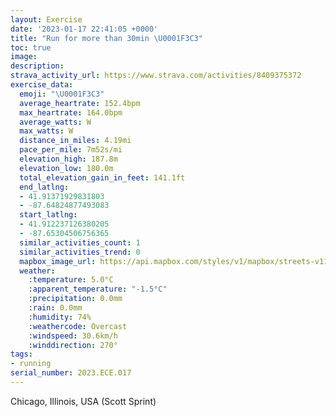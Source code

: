 ```yaml
---
layout: Exercise
date: '2023-01-17 22:41:05 +0000'
title: "Run for more than 30min \U0001F3C3"
toc: true
image:
description:
strava_activity_url: https://www.strava.com/activities/8409375372
exercise_data:
  emoji: "\U0001F3C3"
  average_heartrate: 152.4bpm
  max_heartrate: 164.0bpm
  average_watts: W
  max_watts: W
  distance_in_miles: 4.19mi
  pace_per_mile: 7m52s/mi
  elevation_high: 187.8m
  elevation_low: 180.0m
  total_elevation_gain_in_feet: 141.1ft
  end_latlng:
  - 41.91371929831803
  - -87.64824877493083
  start_latlng:
  - 41.912237126380205
  - -87.65304506756365
  similar_activities_count: 1
  similar_activities_trend: 0
  mapbox_image_url: https://api.mapbox.com/styles/v1/mapbox/streets-v11/static/path-5+787af2-1.0(uux~Frw~uO~AGbAF%60%40VZFJRVx%40JPF%40LCZQ%5EO%60BwAj%40YNMdA%7DATWtBoA%5CWX%5BLUBY_%40yAAKBK%7C%40m%40%60A%7D%40~CcCv%40i%40%60%40SV%5BHg%40%40WG_B%3F%7D%40D%7B%40E_GBs%40AiAEsA%40iGEoDFk%40P_%40%60%40%7BAjAgGD%5BAIEOOQGEO%3FSRcBbCaCxDy%40hAYh%40o%40~%40KE%7DCD%5DAkBD%5DAmJHo%40BELAtDBnAFVVXTH~AANGPQFWD_%40%3FaDEOKWOMMEgACY%40SHIJMVCXClCB%60%40HXNPd%40RnAGPILOJ%5BD%5B%40c%40AqBEWKWQQq%40M%7D%40JSHQVIPCb%40DnCF%5CJRRNPD%60AA%5EGNIP%5BD%5D%40%5DAwACi%40CYEMUWSIs%40%3Fg%40BIBQLO%5CEZCjBHlALRXTJBN%3FnAGXSFKFe%40%3FuACwAIYKOQMMAqAB%5BJORKn%40C~%40D%60BBTLP%60%40V~%40A%5CEPKTWFU%40K%40_BGqAKYOQQGUCkAFQHKJKRE%60%40Aj%40%40%7CBFTLPNJRDj%40C%5C%40NAVQNUDO%40W%3FyCG%5BMUOOQGqBA%5BEWKYDiAAQBQHQ%40YMUAoAD%7D%40FwABw%40%3FkBJo%40Ai%40IgC%3FwRRwADWFCJ%40XCn%40FlDHvOBnBF%60%40FDJA%60ASn%40EhGK),pin-s-s+e5b22e(-87.65322,41.91083),pin-s-f+89ae00(-87.64834000000009,41.91605000000001)/auto/800x800?access_token=pk.eyJ1Ijoiam9zaGJlY2ttYW4iLCJhIjoiY205eWR2aDd1MWZ6djJrbXc4a3M0bWZleiJ9.XiG9OWkNcZk2QzjJbxLB4A
  weather:
    :temperature: 5.0°C
    :apparent_temperature: "-1.5°C"
    :precipitation: 0.0mm
    :rain: 0.0mm
    :humidity: 74%
    :weathercode: Overcast
    :windspeed: 30.6km/h
    :winddirection: 270°
tags:
- running
serial_number: 2023.ECE.017
---
```

Chicago, Illinois, USA (Scott Sprint)

